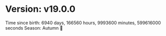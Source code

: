 # Version: v19.0.0
Time since birth: 6940 days, 166560 hours, 9993600 minutes, 599616000 seconds
Season: Autumn 🍁

